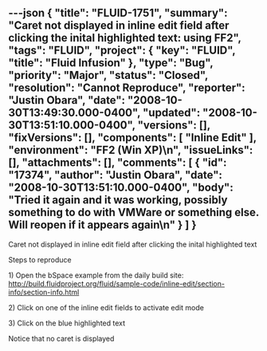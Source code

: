 ---json
{
  "title": "FLUID-1751",
  "summary": "Caret not displayed in inline edit field after clicking the inital highlighted text: using FF2",
  "tags": "FLUID",
  "project": {
    "key": "FLUID",
    "title": "Fluid Infusion"
  },
  "type": "Bug",
  "priority": "Major",
  "status": "Closed",
  "resolution": "Cannot Reproduce",
  "reporter": "Justin Obara",
  "date": "2008-10-30T13:49:30.000-0400",
  "updated": "2008-10-30T13:51:10.000-0400",
  "versions": [],
  "fixVersions": [],
  "components": [
    "Inline Edit"
  ],
  "environment": "FF2 (Win XP)\n",
  "issueLinks": [],
  "attachments": [],
  "comments": [
    {
      "id": "17374",
      "author": "Justin Obara",
      "date": "2008-10-30T13:51:10.000-0400",
      "body": "Tried it again and it was working, possibly something to do with VMWare or something else. Will reopen if it appears again\n"
    }
  ]
}
---
Caret not displayed in inline edit field after clicking the inital highlighted text

Steps to reproduce

1\) Open the bSpace example from the daily build site:\
<http://build.fluidproject.org/fluid/sample-code/inline-edit/section-info/section-info.html>

2\) Click on one of the inline edit fields to activate edit mode

3\) Click on the blue highlighted text

Notice that no caret is displayed&#x20;

        